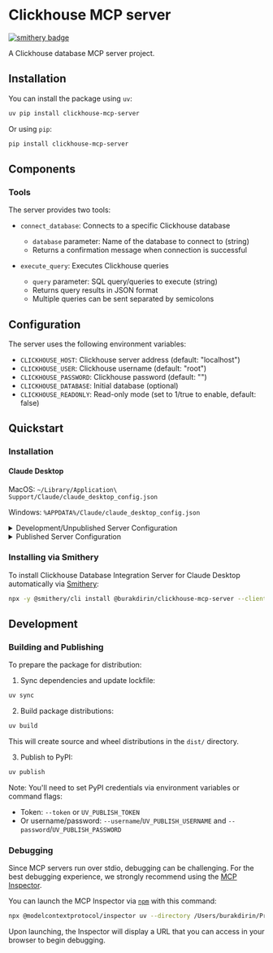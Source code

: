 # Clickhouse MCP server
[![smithery badge](https://smithery.ai/badge/@burakdirin/clickhouse-mcp-server)](https://smithery.ai/server/@burakdirin/clickhouse-mcp-server)

A Clickhouse database MCP server project.

## Installation

You can install the package using `uv`:

```bash
uv pip install clickhouse-mcp-server
```

Or using `pip`:

```bash
pip install clickhouse-mcp-server
```

## Components

### Tools

The server provides two tools:
- `connect_database`: Connects to a specific Clickhouse database
  - `database` parameter: Name of the database to connect to (string)
  - Returns a confirmation message when connection is successful

- `execute_query`: Executes Clickhouse queries
  - `query` parameter: SQL query/queries to execute (string)
  - Returns query results in JSON format
  - Multiple queries can be sent separated by semicolons

## Configuration

The server uses the following environment variables:

- `CLICKHOUSE_HOST`: Clickhouse server address (default: "localhost")
- `CLICKHOUSE_USER`: Clickhouse username (default: "root") 
- `CLICKHOUSE_PASSWORD`: Clickhouse password (default: "")
- `CLICKHOUSE_DATABASE`: Initial database (optional)
- `CLICKHOUSE_READONLY`: Read-only mode (set to 1/true to enable, default: false)

## Quickstart

### Installation

#### Claude Desktop

MacOS: `~/Library/Application\ Support/Claude/claude_desktop_config.json`

Windows: `%APPDATA%/Claude/claude_desktop_config.json`

<details>
  <summary>Development/Unpublished Server Configuration</summary>

```json
{
  "mcpServers": {
    "clickhouse-mcp-server": {
      "command": "uv",
      "args": [
        "--directory",
        "/Users/burakdirin/Projects/clickhouse-mcp-server",
        "run",
        "clickhouse-mcp-server"
      ],
      "env": {
        "CLICKHOUSE_HOST": "localhost",
        "CLICKHOUSE_USER": "root",
        "CLICKHOUSE_PASSWORD": "password",
        "CLICKHOUSE_DATABASE": "[optional]",
        "CLICKHOUSE_READONLY": "true"
      }
    }
  }
}
```
</details>

<details>
  <summary>Published Server Configuration</summary>

```json
{
  "mcpServers": {
    "clickhouse-mcp-server": {
      "command": "uvx",
      "args": [
        "clickhouse-mcp-server"
      ],
      "env": {
        "CLICKHOUSE_HOST": "localhost",
        "CLICKHOUSE_USER": "root",
        "CLICKHOUSE_PASSWORD": "password",
        "CLICKHOUSE_DATABASE": "[optional]",
        "CLICKHOUSE_READONLY": "true"
      }
    }
  }
}
```
</details>

### Installing via Smithery

To install Clickhouse Database Integration Server for Claude Desktop automatically via [Smithery](https://smithery.ai/server/@burakdirin/clickhouse-mcp-server):

```bash
npx -y @smithery/cli install @burakdirin/clickhouse-mcp-server --client claude
```

## Development

### Building and Publishing

To prepare the package for distribution:

1. Sync dependencies and update lockfile:
```bash
uv sync
```

2. Build package distributions:
```bash
uv build
```

This will create source and wheel distributions in the `dist/` directory.

3. Publish to PyPI:
```bash
uv publish
```

Note: You'll need to set PyPI credentials via environment variables or command flags:
- Token: `--token` or `UV_PUBLISH_TOKEN`
- Or username/password: `--username`/`UV_PUBLISH_USERNAME` and `--password`/`UV_PUBLISH_PASSWORD`

### Debugging

Since MCP servers run over stdio, debugging can be challenging. For the best debugging
experience, we strongly recommend using the [MCP Inspector](https://github.com/modelcontextprotocol/inspector).

You can launch the MCP Inspector via [`npm`](https://docs.npmjs.com/downloading-and-installing-node-js-and-npm) with this command:

```bash
npx @modelcontextprotocol/inspector uv --directory /Users/burakdirin/Projects/clickhouse-mcp-server run clickhouse-mcp-server
```

Upon launching, the Inspector will display a URL that you can access in your browser to begin debugging.
